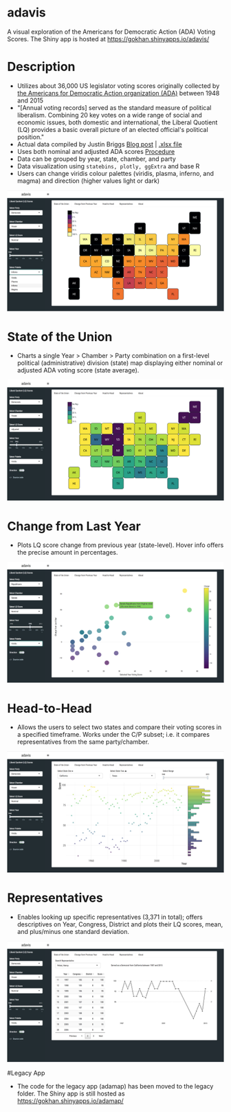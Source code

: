 # adavis
A visual exploration of the Americans for Democratic Action (ADA) Voting Scores. The Shiny app is hosted at https://gokhan.shinyapps.io/adavis/

# Description
* Utilizes about 36,000 US legislator voting scores originally collected by [the Americans for Democratic Action organization (ADA)](adaction.org) between 1948 and 2015
* "[Annual voting records] served as the standard measure of political liberalism. Combining 20 key votes on a wide range of social and economic issues, both domestic and international, the Liberal Quotient (LQ) provides a basic overall picture of an elected official's political position."
* Actual data compiled by Justin Briggs [Blog post](http://trialstravails.blogspot.co.uk/2017/01/adjusted-ada-scores-from-1947-2015.html) | [.xlsx file](http://bit.ly/2j1TXfE)
* Uses both nominal and adjusted ADA scores [Procedure](http://timgroseclose.com/adjusted-interest-group-scores/)
* Data can be grouped by year, state, chamber, and party
* Data visualization using ```statebins, plotly, ggExtra``` and base R
* Users can change viridis colour palettes (viridis, plasma, inferno, and magma) and direction (higher values light or dark)

![](/img/plasma.png)

# State of the Union
* Charts a single Year > Chamber > Party combination on a first-level political (administrative) division (state) map displaying either nominal or adjusted ADA voting score (state average).

![](/img/statebins.png)

# Change from Last Year
* Plots LQ score change from previous year (state-level). Hover info offers the precise amount in percentages.

![](/img/plotly.png)

# Head-to-Head
* Allows the users to select two states and compare their voting scores in a specified timeframe. Works under the C/P subset; i.e. it compares representatives from the same party/chamber.

![](/img/marginal.png)

# Representatives
* Enables looking up specific representatives (3,371 in total); offers descriptives on Year, Congress, District and plots their LQ scores, mean, and plus/minus one standard deviation.

![](/img/pelosi.png)

#Legacy App
* The code for the legacy app (adamap) has been moved to the legacy folder. The Shiny app is still hosted as https://gokhan.shinyapps.io/adamap/
